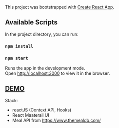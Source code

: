 This project was bootstrapped with [Create React App](https://github.com/facebook/create-react-app).

## Available Scripts

In the project directory, you can run:
### `npm install`
### `npm start`

Runs the app in the development mode.<br />
Open [http://localhost:3000](http://localhost:3000) to view it in the browser.

##  [DEMO](https://edrone-task-meal-project.netlify.com/)

Stack:
- reactJS (Context API, Hooks)
- React Maaterail UI
- Meal API from https://www.themealdb.com/
